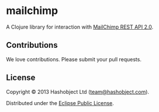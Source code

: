 # mailchimp

A Clojure library for interaction with [MailChimp REST API 2.0](http://apidocs.mailchimp.com/api/2.0/).


## Contributions

We love contributions. Please submit your pull requests.


## License

Copyright © 2013 Hashobject Ltd (team@hashobject.com).

Distributed under the [Eclipse Public License](http://opensource.org/licenses/eclipse-1.0).
